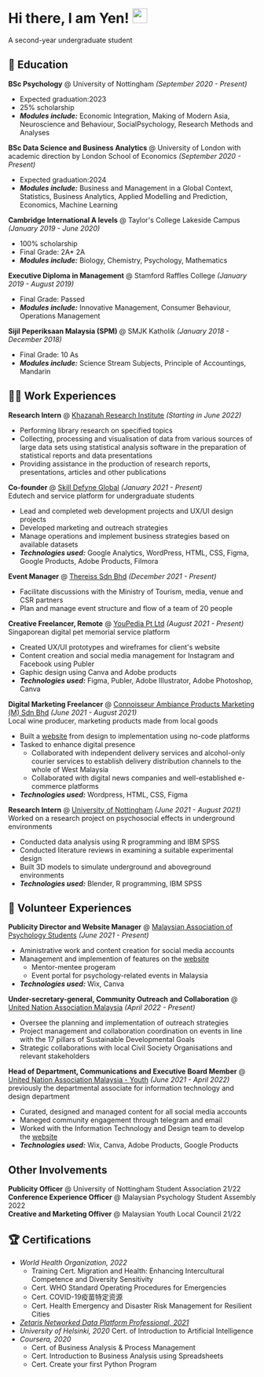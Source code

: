 # Hi there, I am Yen! <img src="https://raw.githubusercontent.com/MartinHeinz/MartinHeinz/master/wave.gif" width="30px">
A second-year undergraduate student
<link rel="shortcut icon" type="image/x-icon" href="favicon.ico">

## 📖 Education
**BSc Psychology** @ University of Nottingham *(September 2020 - Present)*
- Expected graduation:2023
- 25% scholarship
- ***Modules include:*** Economic Integration, Making of Modern Asia, Neuroscience and Behaviour, SocialPsychology, Research Methods and Analyses

**BSc Data Science and Business Analytics** @ University of London with academic direction by London School of Economics *(September 2020 - Present)*
- Expected graduation:2024
- ***Modules include:*** Business and Management in a Global Context, Statistics, Business Analytics, Applied Modelling and Prediction, Economics, Machine Learning

**Cambridge International A levels** @ Taylor's College Lakeside Campus *(January 2019 - June 2020)*
- 100% scholarship
- Final Grade: 2A* 2A
- ***Modules include:*** Biology, Chemistry, Psychology, Mathematics

**Executive Diploma in Management** @ Stamford Raffles College *(January 2019 - August 2019)*
- Final Grade: Passed
- ***Modules include:*** Innovative Management, Consumer Behaviour, Operations Management

**Sijil Peperiksaan Malaysia (SPM)** @ SMJK Katholik *(January 2018 - December 2018)*
- Final Grade: 10 As 
- ***Modules include:*** Science Stream Subjects, Principle of Accountings, Mandarin

## 👩‍💻 Work Experiences
**Research Intern** @ [Khazanah Research Institute](https://www.krinstitute.org/) *(Starting in June 2022)*
- Performing library research on specified topics
- Collecting, processing and visualisation of data from various sources of large data sets using statistical analysis software in the preparation of statistical reports and data presentations
- Providing assistance in the production of research reports, presentations, articles and other publications

**Co-founder** @ [Skill Defyne Global](http://skilldefyne.com/) *(January 2021 - Present)*  
Edutech and service platform for undergraduate students
- Lead and completed web development projects and UX/UI design projects
- Developed marketing and outreach strategies
- Manage operations and implement business strategies based on available datasets
- ***Technologies used:*** Google Analytics, WordPress, HTML, CSS, Figma, Google Products, Adobe Products, Filmora

**Event Manager** @ [Thereiss Sdn Bhd](http://thereiss.weebly.com/) *(December 2021 - Present)*
- Facilitate discussions with the Ministry of Tourism, media, venue and CSR partners
- Plan and manage event structure and flow of a team of 20 people

**Creative Freelancer, Remote** @ [YouPedia Pt Ltd](https://www.theparadisebeyond.com/) *(August 2021 - Present)*  
Singaporean digital pet memorial service platform
- Created UX/UI prototypes and wireframes for client's website
- Content creation and social media management for Instagram and Facebook using Publer
- Gaphic design using Canva and Adobe products
- ***Technologies used:*** Figma, Publer, Adobe Illustrator, Adobe Photoshop, Canva

**Digital Marketing Freelancer** @ [Connoisseur Ambiance Products Marketing (M) Sdn Bhd](https://reissjadenwine.com/) *(June 2021 - August 2021)*    
Local wine producer, marketing products made from local goods
- Built a [website](https://reissjadenwine.com/) from design to implementation using no-code platforms
- Tasked to enhance digital presence
  - Collaborated with independent delivery services and alcohol-only courier services to establish delivery distribution channels to the whole of West Malaysia
  - Collaborated with digital news companies and well-established e-commerce platforms
- ***Technologies used:*** Wordpress, HTML, CSS, Figma

**Research Intern** @ [University of Nottingham](https://www.nottingham.edu.my/index.aspx) *(June 2021 - August 2021)*  
Worked on a research project on psychosocial effects in underground environments
- Conducted data analysis using R programming and IBM SPSS
- Conducted literature reviews in examining a suitable experimental design
- Built 3D models to simulate underground and aboveground environments 
- ***Technologies used:*** Blender, R programming, IBM SPSS

## 💖 Volunteer Experiences
**Publicity Director and Website Manager** @ [Malaysian Association of Psychology Students](https://www.mapstudents.com/) *(June 2021 - Present)*
- Aministrative work and content creation for social media accounts
- Management and implemention of features on the [website](https://www.mapstudents.com/)
  -  Mentor-mentee progeram
  -  Event portal for psychology-related events in Malaysia
- ***Technologies used:*** Wix, Canva

**Under-secretary-general, Community Outreach and Collaboration** @ [United Nation Association Malaysia](https://unam.org.my/) *(April 2022 - Present)* 
- Oversee the planning and implementation of outreach strategies
- Project management and collaboration coordination on events in line with the 17 pillars of Sustainable Developmental Goals
- Strategic collaborations with local Civil Society Organisations and relevant stakeholders

**Head of Department, Communications and Executive Board Member** @ [United Nation Association Malaysia - Youth](https://unamyouth.com/) *(June 2021 - April 2022)* 
previously the departmental associate for information technology and design department
- Curated, designed and managed content for all social media accounts
- Maneged community engagement through telegram and email 
- Worked with the Information Technology and Design team to develop the [website](https://unamyouth.com/)
- ***Technologies used:*** Wix, Canva, Adobe Products, Google Products

## Other Involvements
**Publicity Officer** @ University of Nottingham Student Association 21/22  
**Conference Experience Officer** @ Malaysian Psychology Student Assembly 2022  
**Creative and Marketing Offiver** @ Malaysian Youth Local Council 21/22  

## 🏆 Certifications 
- *World Health Organization, 2022* 
  - Training Cert. Migration and Health: Enhancing Intercultural Competence and Diversity Sensitivity
  - Cert. WHO Standard Operating Procedures for Emergencies
  - Cert. COVID-19疫苗特定资源
  - Cert. Health Emergency and Disaster Risk Management for Resilient Cities
- *[Zetaris Networked Data Platform Professional, 2021](https://www.linkedin.com/feed/update/urn:li:activity:6775543961307222016/)* 
- *University of Helsinki, 2020* Cert. of Introduction to Artificial Intelligence
- *Coursera, 2020* 
  - Cert. of Business Analysis & Process Management
  - Cert. Introduction to Business Analysis using Spreadsheets
  - Cert. Create your first Python Program

